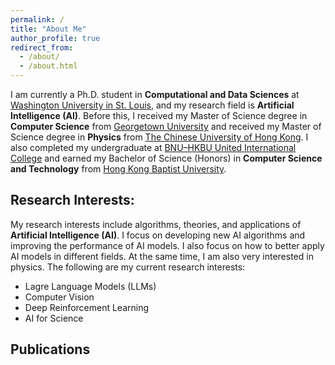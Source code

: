 ```yaml
---
permalink: /
title: "About Me"
author_profile: true
redirect_from: 
  - /about/
  - /about.html
---
```


I am currently a Ph.D. student in **Computational and Data Sciences** at [Washington University in St. Louis](https://washu.edu/), and my research field is  **Artificial Intelligence (AI)**. Before this, I received my Master of Science degree in **Computer Science** from [Georgetown University](https://www.georgetown.edu/) and received my Master of Science degree in **Physics** from [The Chinese University of Hong Kong](https://www.cuhk.edu.hk/). I also completed my undergraduate at [BNU–HKBU United International College](https://uic.edu.cn/) and earned my Bachelor of Science (Honors) in **Computer Science and Technology** from [Hong Kong Baptist University](https://www.hkbu.edu.hk/).

Research Interests:
------
<!-- 我的研究兴趣包括人工智能（AI）的算法，理论和应用。我专注于研发AI新算法，提升AI模型的各项性能，我也专注于如何在不同的领域更好地应用AI模型。同时，我也对物理学很感兴趣。以下是我目前的研究兴趣： -->
My research interests include algorithms, theories, and applications of **Artificial Intelligence (AI)**. I focus on developing new AI algorithms and improving the performance of AI models. I also focus on how to better apply AI models in different fields. At the same time, I am also very interested in physics. The following are my current research interests:

* Lagre Language Models (LLMs)
* Computer Vision
* Deep Reinforcement Learning
* AI for Science

Publications
------

